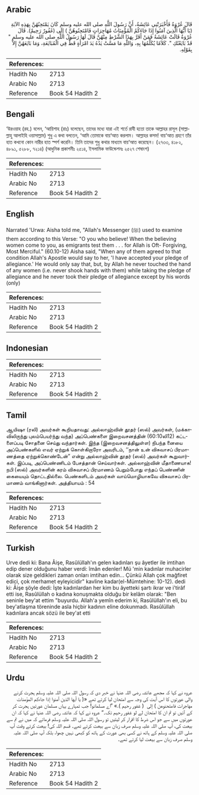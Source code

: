 ## Arabic


<div dir="rtl" lang="ar" style={{fontSize:'larger',backgroundColor:'#f8f9fa',padding:20}}>
قَالَ عُرْوَةُ فَأَخْبَرَتْنِي عَائِشَةُ، أَنَّ رَسُولَ اللَّهِ صلى الله عليه وسلم كَانَ يَمْتَحِنُهُنَّ بِهَذِهِ الآيَةِ ‏(‏يَا أَيُّهَا الَّذِينَ آمَنُوا إِذَا جَاءَكُمُ الْمُؤْمِنَاتُ مُهَاجِرَاتٍ فَامْتَحِنُوهُنَّ ‏)‏ إِلَى ‏(‏غَفُورٌ رَحِيمٌ‏)‏‏.‏ قَالَ عُرْوَةُ قَالَتْ عَائِشَةُ فَمَنْ أَقَرَّ بِهَذَا الشَّرْطِ مِنْهُنَّ قَالَ لَهَا رَسُولُ اللَّهِ صلى الله عليه وسلم ‏"‏ قَدْ بَايَعْتُكِ ‏"‏‏.‏ كَلاَمًا يُكَلِّمُهَا بِهِ، وَاللَّهِ مَا مَسَّتْ يَدُهُ يَدَ امْرَأَةٍ قَطُّ فِي الْمُبَايَعَةِ، وَمَا بَايَعَهُنَّ إِلاَّ بِقَوْلِهِ‏.‏
</div>
<div style={{backgroundColor:'#f8f9fa',padding:20, marginBottom: 10}}><table> <thead> <tr> <th>References:</th> <th></th> </tr> </thead> <tbody><tr><td>Hadith No</td><td>2713</td></tr><tr><td>Arabic No</td><td>2713</td></tr><tr><td>Reference</td><td>Book 54 Hadith 2</td></tr></tbody></table></div>

## Bengali


<div dir="ltr" lang="bn" style={{fontSize:'larger',backgroundColor:'#f8f9fa',padding:20}}>
‘উরওয়াহ (রহ.) বলেন, ‘আয়িশাহ (রাঃ) বলেছেন, তাদের মধ্যে যারা এই শর্তে রাযী হতো তাকে আল্লাহর রাসূল (সাল্লাল্লাহু আলাইহি ওয়াসাল্লাম) শুধু এ কথা বলতেন, ‘আমি তোমাকে বায়‘আত করলাম। আল্লাহর কসম! বায়‘আত গ্রহণে তাঁর হাত কখনো কোন নারীর হাত স্পর্শ করেনি। তিনি তাদের শুধু কথার মাধ্যমে বায়‘আত করেছেন। (২৭৩৩, ৪১৮২, ৪৮৯১, ৫২৮৮, ৭২১৪) (আধুনিক প্রকাশনীঃ ২৫১৪, ইসলামিক ফাউন্ডেশনঃ ২৫২৭ শেষাংশ)
</div>
<div style={{backgroundColor:'#f8f9fa',padding:20, marginBottom: 10}}><table> <thead> <tr> <th>References:</th> <th></th> </tr> </thead> <tbody><tr><td>Hadith No</td><td>2713</td></tr><tr><td>Arabic No</td><td>2713</td></tr><tr><td>Reference</td><td>Book 54 Hadith 2</td></tr></tbody></table></div>

## English


<div dir="ltr" lang="en" style={{fontSize:'larger',backgroundColor:'#f8f9fa',padding:20}}>
Narrated 'Urwa: Aisha told me, "Allah's Messenger (ﷺ) used to examine them according to this Verse: "O you who believe! When the believing women come to you, as emigrants test them . . . for Allah is Oft- Forgiving, Most Merciful." (60.10-12) Aisha said, "When any of them agreed to that condition Allah's Apostle would say to her, 'I have accepted your pledge of allegiance.' He would only say that, but, by Allah he never touched the hand of any women (i.e. never shook hands with them) while taking the pledge of allegiance and he never took their pledge of allegiance except by his words (only)
</div>
<div style={{backgroundColor:'#f8f9fa',padding:20, marginBottom: 10}}><table> <thead> <tr> <th>References:</th> <th></th> </tr> </thead> <tbody><tr><td>Hadith No</td><td>2713</td></tr><tr><td>Arabic No</td><td>2713</td></tr><tr><td>Reference</td><td>Book 54 Hadith 2</td></tr></tbody></table></div>

## Indonesian


<div dir="ltr" lang="id" style={{fontSize:'larger',backgroundColor:'#f8f9fa',padding:20}}>

</div>
<div style={{backgroundColor:'#f8f9fa',padding:20, marginBottom: 10}}><table> <thead> <tr> <th>References:</th> <th></th> </tr> </thead> <tbody><tr><td>Hadith No</td><td>2713</td></tr><tr><td>Arabic No</td><td>2713</td></tr><tr><td>Reference</td><td>Book 54 Hadith 2</td></tr></tbody></table></div>

## Tamil


<div dir="ltr" lang="ta" style={{fontSize:'larger',backgroundColor:'#f8f9fa',padding:20}}>
ஆயிஷா (ரலி) அவர்கள் கூறியதாவது: அல்லாஹ்வின் தூதர் (ஸல்) அவர்கள், (மக்காவிலிருந்து புலம்பெயர்ந்து வந்த) அப்பெண்களை இறைவசனத்தின் (60:10லி12) கட்டளைப்படி சோதனை செய்து வந்தார்கள். இந்த (இறைவசனத்திலுள்ள) நிபந்த னையை அப்பெண்களில் எவர் ஏற்றுக் கொள்கிறாரோ அவரிடம், ‘‘நான் உன் விசுவாசப் பிரமாணத்தை ஏற்றுக்கொண்டேன்” என்று அல்லாஹ்வின் தூதர் (ஸல்) அவர்கள் கூறுவார்கள். இப்படி, அப்பெண்ணிடம் பேசத்தான் செய்வார்கள். அல்லாஹ்வின் மீதாணையாக! நபி (ஸல்) அவர்களின் கரம் விசுவாசப் பிரமாணம் பெறும்போது எந்தப் பெண்ணின் கையையும் தொட்டதில்லை. பெண்களிடம் அவர்கள் வாய்மொழியாகவே விசுவாசப் பிரமாணம் வாங்கினார்கள். அத்தியாயம் : 54
</div>
<div style={{backgroundColor:'#f8f9fa',padding:20, marginBottom: 10}}><table> <thead> <tr> <th>References:</th> <th></th> </tr> </thead> <tbody><tr><td>Hadith No</td><td>2713</td></tr><tr><td>Arabic No</td><td>2713</td></tr><tr><td>Reference</td><td>Book 54 Hadith 2</td></tr></tbody></table></div>

## Turkish


<div dir="ltr" lang="tr" style={{fontSize:'larger',backgroundColor:'#f8f9fa',padding:20}}>
Urve dedi ki: Bana Âişe, Rasûlüllah'ın gelen kadınları şu âyetler ile imtihan edip dener olduğunu haber verdi: îmân edenler! Mü 'min kadınlar muhacirler olarak size geldikleri zaman onları imtihan edin... Çünkü Allah çok mağfiret edici, çok merhamet eyleyicidir" kavline kadar(el-Mümtehine: 10-12). dedi ki: Âişe şöyle dedi: İşte kadınlardan her kim bu âyetteki şartı ikrar ve i'tirâf etti ise, Rasûlüllah o kadına konuşmakta olduğu bir kelâm olarak: "Ben seninle bey'at ettim "buyurdu. Allah'a yemîn ederim ki, Rasûlüllah'ın eli, bu bey'atlaşma töreninde asla hiçbir kadının eline dokunmadı. Rasûlüllah kadınlara ancak sözü ile bey'at etti
</div>
<div style={{backgroundColor:'#f8f9fa',padding:20, marginBottom: 10}}><table> <thead> <tr> <th>References:</th> <th></th> </tr> </thead> <tbody><tr><td>Hadith No</td><td>2713</td></tr><tr><td>Arabic No</td><td>2713</td></tr><tr><td>Reference</td><td>Book 54 Hadith 2</td></tr></tbody></table></div>

## Urdu


<div dir="rtl" lang="ur" style={{fontSize:'larger',backgroundColor:'#f8f9fa',padding:20}}>
عروہ نے کہا کہ مجھے عائشہ رضی اللہ عنہا نے خبر دی کہ رسول اللہ صلی اللہ علیہ وسلم ہجرت کرنے والی عورتوں کا اس آیت کی وجہ سے امتحان لیا کرتے تھے «(‏ يا أيها الذين آمنوا إذا جاءكم المؤمنات مهاجرات فامتحنوهن ‏)‏ إلى ‏ (‏ غفور رحيم‏ )‏‏.‏» ”اے مسلمانو! جب تمہارے یہاں مسلمان عورتیں ہجرت کر کے آئیں تو تم ان کا امتحان لے لو غفور رحیم تک۔“ عروہ نے کہا کہ عائشہ رضی اللہ عنہا نے کہا کہ ان عورتوں میں سے جو اس شرط کا اقرار کر لیتیں تو رسول اللہ صلی اللہ علیہ وسلم فرماتے کہ میں نے تم سے بیعت کی، آپ صلی اللہ علیہ وسلم صرف زبان سے بیعت کرتے تھے۔ قسم اللہ کی! بیعت کرتے وقت آپ صلی اللہ علیہ وسلم کے ہاتھ نے کسی بھی عورت کے ہاتھ کو کبھی نہیں چھوا، بلکہ آپ صلی اللہ علیہ وسلم صرف زبان سے بیعت لیا کرتے تھے۔
</div>
<div style={{backgroundColor:'#f8f9fa',padding:20, marginBottom: 10}}><table> <thead> <tr> <th>References:</th> <th></th> </tr> </thead> <tbody><tr><td>Hadith No</td><td>2713</td></tr><tr><td>Arabic No</td><td>2713</td></tr><tr><td>Reference</td><td>Book 54 Hadith 2</td></tr></tbody></table></div>